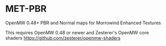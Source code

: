# MET-PBR
OpenMW 0.48+  PBR and Normal maps for Morrowind Enhanced Textures

This requires OpenMW 0.48 or newer and Zesterer's OpenMW core shaders https://github.com/zesterer/openmw-shaders
